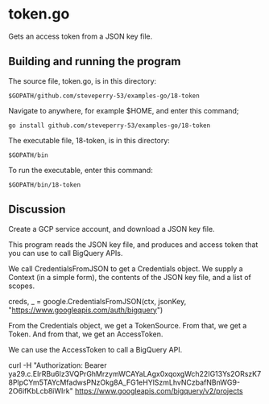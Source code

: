 # token.go

Gets an access token from a JSON key file.

## Building and running the program
    
The source file, token.go, is in this directory:

    $GOPATH/github.com/steveperry-53/examples-go/18-token
    
Navigate to anywhere, for example $HOME, and enter this command;

    go install github.com/steveperry-53/examples-go/18-token
    
The executable file, 18-token, is in this directory:

    $GOPATH/bin
    
To run the executable, enter this command:

    $GOPATH/bin/18-token

## Discussion

Create a GCP service account, and download a JSON key file.

This program reads the JSON key file, and produces and access
token that you can use to call BigQuery APIs.

We call CredentialsFromJSON to get a Credentials object.
We supply a Context (in a simple form), the contents of the 
JSON key file, and a list of scopes.

creds, _ = google.CredentialsFromJSON(ctx, jsonKey, "https://www.googleapis.com/auth/bigquery")

From the Credentials object, we get a TokenSource. From that, we
get a Token. And from that, we get an AccessToken.

We can use the AccessToken to call a BigQuery API.

curl -H "Authorization: Bearer ya29.c.ElrRBu6lz3VQPrGhMrzymWCAYaLAgx0xqoxgWch22IG13Ys2ORszK78PlpCYm5TAYcMfadwsPNzOkg8A_FG1eHYlSzmLhvNCzbafNBnWG9-2O6ifKbLcb8iWIrk" https://www.googleapis.com/bigquery/v2/projects






